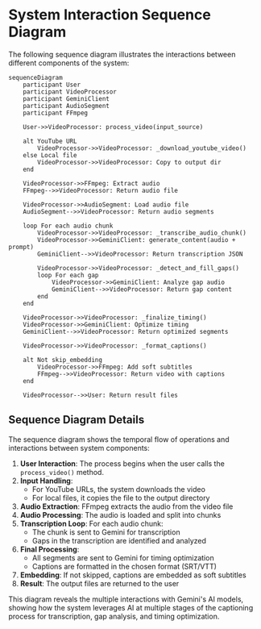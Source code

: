 # System Interaction Sequence Diagram

The following sequence diagram illustrates the interactions between different components of the system:

```mermaid
sequenceDiagram
    participant User
    participant VideoProcessor
    participant GeminiClient
    participant AudioSegment
    participant FFmpeg
    
    User->>VideoProcessor: process_video(input_source)
    
    alt YouTube URL
        VideoProcessor->>VideoProcessor: _download_youtube_video()
    else Local file
        VideoProcessor->>VideoProcessor: Copy to output dir
    end
    
    VideoProcessor->>FFmpeg: Extract audio
    FFmpeg-->>VideoProcessor: Return audio file
    
    VideoProcessor->>AudioSegment: Load audio file
    AudioSegment-->>VideoProcessor: Return audio segments
    
    loop For each audio chunk
        VideoProcessor->>VideoProcessor: _transcribe_audio_chunk()
        VideoProcessor->>GeminiClient: generate_content(audio + prompt)
        GeminiClient-->>VideoProcessor: Return transcription JSON
        
        VideoProcessor->>VideoProcessor: _detect_and_fill_gaps()
        loop For each gap
            VideoProcessor->>GeminiClient: Analyze gap audio
            GeminiClient-->>VideoProcessor: Return gap content
        end
    end
    
    VideoProcessor->>VideoProcessor: _finalize_timing()
    VideoProcessor->>GeminiClient: Optimize timing
    GeminiClient-->>VideoProcessor: Return optimized segments
    
    VideoProcessor->>VideoProcessor: _format_captions()
    
    alt Not skip_embedding
        VideoProcessor->>FFmpeg: Add soft subtitles
        FFmpeg-->>VideoProcessor: Return video with captions
    end
    
    VideoProcessor-->>User: Return result files
```

## Sequence Diagram Details

The sequence diagram shows the temporal flow of operations and interactions between system components:

1. **User Interaction**: The process begins when the user calls the `process_video()` method.
2. **Input Handling**: 
   - For YouTube URLs, the system downloads the video
   - For local files, it copies the file to the output directory
3. **Audio Extraction**: FFmpeg extracts the audio from the video file
4. **Audio Processing**: The audio is loaded and split into chunks
5. **Transcription Loop**: For each audio chunk:
   - The chunk is sent to Gemini for transcription
   - Gaps in the transcription are identified and analyzed
6. **Final Processing**:
   - All segments are sent to Gemini for timing optimization
   - Captions are formatted in the chosen format (SRT/VTT)
7. **Embedding**: If not skipped, captions are embedded as soft subtitles
8. **Result**: The output files are returned to the user

This diagram reveals the multiple interactions with Gemini's AI models, showing how the system leverages AI at multiple stages of the captioning process for transcription, gap analysis, and timing optimization.
